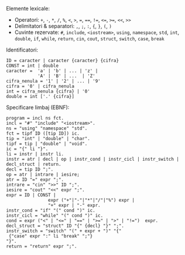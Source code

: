 Elemente lexicale:

-   Operatori: `+`, `-`, `*`, `/`, `%`,
    `<`, `>`, `=`, `==`, `!=`, `<=`, `>=`,
    `<<`, `>>`
-   Delimitatori & separatori: `,`, `;`, `:`, `{`, `}`, `(`, `)`
-   Cuvinte rezervate: `#`, `include`, `<iostream>`, `using`, `namespace`, `std`, `int`, `double`, `if`, `while`, `return`, `cin`, `cout`, `struct`, `switch`, `case`, `break`

Identificatori:

```
ID = caracter | caracter {caracter} {cifra}
CONST = int | double
caracter =  'a' | 'b' | ... | 'z' |
            'A' | 'B' | ...  | 'Z'
cifra_nenula = '1' | '2' | ... | '9'
cifra = '0' | cifra_nenula
int = cifra_nenula {cifra} | '0'
double = int ['.' {cifra}]
```

Specificare limbaj (EBNF):

```
program = incl ns fct.
incl = "#" "include" "<iostream>".
ns = "using" "namespace" "std".
fct = tipf ID ([tip ID]) ic.
tip = "int" | "double" | "char".
tipf = tip | "double" | "void".
ic = "{" li "}".
li = instr | instr li.
instr = atr | decl | op | instr_cond | instr_cicl | instr_switch | decl_struct | return.
decl = tip ID ";".
op = atr | intrare | iesire;
atr = ID "=" expr ";".
intrare = "cin" ">>" ID ";".
iesire = "cout" "<<" expr ";".
expr = ID | CONST |
                expr ("+"|"-"|"*"|"/"|"%") expr |
                "+" expr | "-" expr.
instr_cond = "if" "(" cond ")" ic.
instr_cicl = "while" "(" cond ")" ic.
cond = expr ("<" | "<=" | "==" | ">=" | ">" | "!=")  expr.
decl_struct = "struct" ID "{" {decl} "}" ";".
instr_switch = "switch" "(" + expr + ")" "{"
 {"case" expr ":" li "break" ";"}
"}".
return = "return" expr ";".
```
